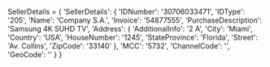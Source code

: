SellerDetails = {
    'SellerDetails': {
        'IDNumber': '30706033471',
        'IDType': '205',
        'Name': 'Company S.A.',
        'Invoice': '54877555',
        'PurchaseDescription': 'Samsung 4K SUHD TV',
        'Address': {
            'AdditionalInfo': '2 A',
            'City': 'Miami',
            'Country': 'USA',
            'HouseNumber': '1245',
            'StateProvince': 'Florida',
            'Street': 'Av. Collins',
            'ZipCode': '33140'
            },
        'MCC': '5732',
        'ChannelCode': '',
        'GeoCode': ''
    }
}